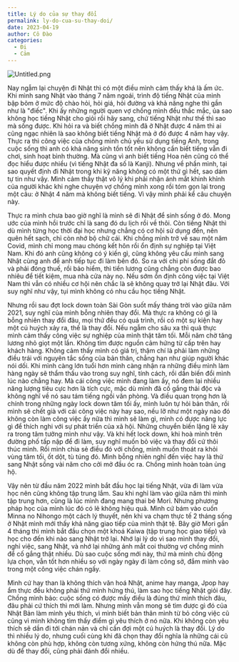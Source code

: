 ```yaml
---
title: Lý do của sự thay đổi
permalink: ly-do-cua-su-thay-doi/
date: 2023-04-19
author: Cô Đào
categories:
  - Đi
  - Cảm
---
```


![Untitled.png](/images/b93ce90d-15b6-421e-acbc-8249ede182a4/Untitled.png)

Nay ngẫm lại chuyện đi Nhật thì có một điều mình cảm thấy khá là ấm ức. Khi mình sang Nhật vào tháng 7 năm ngoái, trình độ tiếng Nhật của mình bập bõm ở mức độ chào hỏi, hỏi giá, hỏi đường và khả năng nghe thì gần như là "điếc". Khi ấy những người quen vợ chồng mình đều thắc mắc, ủa sao không học tiếng Nhật cho giỏi rồi hãy sang, chứ tiếng Nhật như thế thì sao mà sống được. Khi hỏi ra và biết chồng mình đã ở Nhật được 4 năm thì ai cũng ngạc nhiên là sao không biết tiếng Nhật mà ở đó được 4 năm hay vậy. Thực ra thì công việc của chồng mình chủ yếu sử dụng tiếng Anh, trong cuộc sống thì anh có khả năng sinh tồn tốt nên không cần biết tiếng vẫn đi chơi, sinh hoạt bình thường. Mà cũng vì anh biết tiếng Hoa nên cũng có thể đọc hiểu được nhiều (vì tiếng Nhật đa số là Kanji). Nhưng về phần mình, tại sao quyết định đi Nhật trong khi kỹ năng không có một thứ gì hết, sao dám tự tin như vậy. Mình cảm thấy thật vô lý khi phải nhận ánh mắt khinh khỉnh của người khác khi nghe chuyện vợ chồng mình xong rồi tóm gọn lại trong một câu: ở Nhật 4 năm mà không biết tiếng. Vì vậy mình phải kể câu chuyện này.

Thực ra mình chưa bao giờ nghĩ là mình sẽ đi Nhật để sinh sống ở đó. Mong ước của mình hồi trước chỉ là sang đó du lịch rồi về thôi. Còn tiếng Nhật thì dù mình từng học thời đại học nhưng chẳng có cơ hội sử dụng đến, nên quên hết sạch, chỉ còn nhớ bộ chữ cái. Khi chồng mình trở về sau một năm Covid, mình chỉ mong mau chóng kết hôn rồi ổn định sự nghiệp tại Việt Nam. Khi đó anh cũng không có ý kiến gì, cũng không yêu cầu mình sang Nhật cùng anh để anh tiếp tục đi làm bên đó. So ra với chi phí sống đắt đỏ và phải đóng thuế, rồi bảo hiểm, thì tiền lương cũng chẳng còn được bao nhiêu để tiết kiệm, mua nhà cửa này nọ. Nếu sớm ổn định công việc tại Việt Nam thì vẫn có nhiều cơ hội nên chắc là sẽ không quay trở lại Nhật đâu. Với suy nghĩ như vậy, tụi mình không có nhu cầu học tiếng Nhật.

Nhưng rồi sau đợt lock down toàn Sài Gòn suốt mấy tháng trời vào giữa năm 2021, suy nghĩ của mình bỗng nhiên thay đổi. Mà thực ra không có gì là bỗng nhiên thay đổi đâu, mọi thứ đều có quá trình, rồi có một sự kiện hay một cú huých xảy ra, thế là thay đổi. Nếu ngẫm cho sâu xa thì quả thực mình cảm thấy công việc sự nghiệp của mình thật tăm tối. Mỗi năm chờ tăng lương nhỏ giọt một lần. Không tìm được nguồn cảm hứng từ cấp trên hay khách hàng. Không cảm thấy mình có giá trị, thậm chí là phải làm những điều trái với nguyên tắc sống của bản thân, chẳng hạn như giúp người khác nói dối. Khi mình càng lớn tuổi hơn mình càng nhận ra những điều mình làm hàng ngày sẽ thẩm thấu vào trong suy nghĩ, tính cách, rồi dần biến đổi mình lúc nào chẳng hay. Mà cái công việc mình đang làm ấy, nó đem lại nhiều năng lượng tiêu cực hơn là tích cực, mặc dù mình đã cố gắng thải độc và không nghĩ về nó sau tám tiếng ngồi văn phòng. Và điều quan trọng hơn là chính trong những ngày lock down tăm tối ấy, mình luôn tự hỏi bản thân, rồi mình sẽ chết già với cái công việc này hay sao, nếu lỡ như một ngày nào đó không còn làm công việc ấy nữa thì mình sẽ làm gì, mình có được năng lực gì để thích nghi với sự phát triển của xã hội. Những chuyển biến lặng lẽ xảy ra trong tâm tưởng mình như vậy. Và khi hết lock down, khi hoà mình trên đường phố tấp nập để đi làm, suy nghĩ muốn bỏ việc và thay đổi cứ thôi thúc mình. Rồi mình chia sẻ điều đó với chồng, mình muốn thoát ra khỏi vùng tăm tối, ốt dột, tù túng đó. Mình bỗng nhiên nghĩ đến việc hay là thử sang Nhật sống vài năm cho cởi mở đầu óc ra. Chồng mình hoàn toàn ủng hộ.

Vậy nên từ đầu năm 2022 mình bắt đầu học lại tiếng Nhật, vừa đi làm vừa học nên cũng không tập trung lắm. Sau khi nghỉ làm vào giữa năm thì mình tập trung hơn, cũng là lúc mình đang mang thai bé Mori. Nhưng phương pháp học của mình lúc đó có lẽ không hiệu quả. Mình cứ bám vào cuốn Minna no Nihongo một cách lý thuyết, nên khi va chạm thực tế 2 tháng sống ở Nhật mình mới thấy khả năng giao tiếp của mình thật tệ. Bây giờ Mori gần 4 tháng thì mình bắt đầu chọn một khoá Kaiwa (tập trung học giao tiếp) và học cho đến khi nào sang Nhật trở lại. Nhớ lại lý do vì sao mình thay đổi, nghỉ việc, sang Nhật, và nhớ lại những ánh mắt coi thường vợ chồng mình để cố gắng thật nhiều. Dù sao cuộc sống mới này, thứ mà mình chủ động lựa chọn, vẫn tốt hơn nhiều so với ngày ngày đi làm công sở, đắm mình vào trong một công việc chán ngấy.

Mình cứ hay than là không thích văn hoá Nhật, anime hay manga, Jpop hay ẩm thực đều không phải thứ mình hứng thú, làm sao học tiếng Nhật giỏi đây. Chồng mình bảo: cuộc sống có được mấy điều là đúng thứ mình thích đâu, đâu phải cứ thích thì mới làm. Nhưng mình vẫn mong sẽ tìm được gì đó của Nhật Bản làm mình yêu thích, vì mình biết bản thân mình từ bỏ công việc cũ cũng vì mình không tìm thấy điểm gì yêu thích ở nó nữa. Khi không còn yêu thích sẽ dần đi tới chán nản và chỉ cần đợi một cú huých là thay đổi. Lý do thì nhiều lý do, nhưng cuối cùng khi đã chọn thay đổi nghĩa là những cái cũ không còn phù hợp, không còn tương xứng, không còn hứng thú nữa. Mặc dù để thay đổi, cũng phải đánh đổi nhiều.
